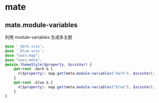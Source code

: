 # mate

## mate.module-variables

利用 module-variables 生成多主题

```scss
@use '_dark.scss';
@use '_blue.scss';
@use "sass:map";
@use "sass:meta";
@mixin themeStyle($property, $scssVar) {
    @at-root .dark & {
      #{$property}: map.get(meta.module-variables("dark"), $scssVar);
    }
    @at-root .blue & {
      #{$property}: map.get(meta.module-variables("blue"), $scssVar);
    }
}
```
